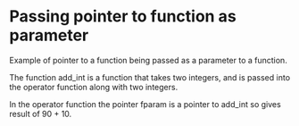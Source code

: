 # Passing pointer to function as parameter

Example of pointer to a function being passed as a parameter to a function.

The function add_int is a function that takes two integers, and is passed into the operator function along with two integers.

In the operator function the pointer fparam is a pointer to add_int so gives result of 90 + 10.





